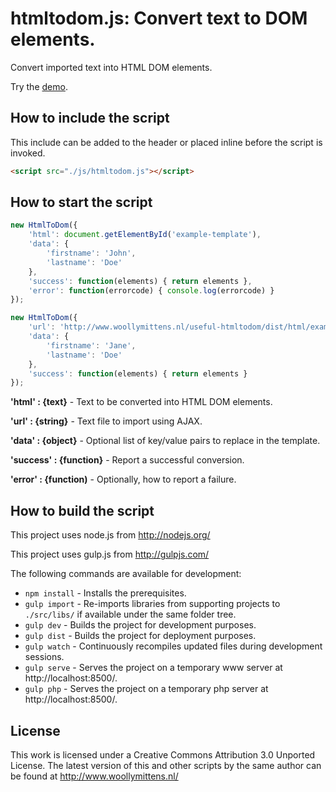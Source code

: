 # htmltodom.js: Convert text to DOM elements.

Convert imported text into HTML DOM elements.

Try the <a href="http://www.woollymittens.nl/default.php?url=useful-htmltodom">demo</a>.

## How to include the script

This include can be added to the header or placed inline before the script is invoked.

```html
<script src="./js/htmltodom.js"></script>
```

## How to start the script

```javascript
new HtmlToDom({
	'html': document.getElementById('example-template'),
	'data': {
		'firstname': 'John',
		'lastname': 'Doe'
	},
	'success': function(elements) { return elements },
	'error': function(errorcode) { console.log(errorcode) }
});

new HtmlToDom({
	'url': 'http://www.woollymittens.nl/useful-htmltodom/dist/html/example-template.html',
	'data': {
		'firstname': 'Jane',
		'lastname': 'Doe'
	},
	'success': function(elements) { return elements }
});
```

**'html' : {text}** - Text to be converted into HTML DOM elements.

**'url' : {string}** - Text file to import using AJAX.

**'data' : {object}** - Optional list of key/value pairs to replace in the template.

**'success' : {function}** - Report a successful conversion.

**'error' : {function)** - Optionally, how to report a failure.

## How to build the script

This project uses node.js from http://nodejs.org/

This project uses gulp.js from http://gulpjs.com/

The following commands are available for development:
+ `npm install` - Installs the prerequisites.
+ `gulp import` - Re-imports libraries from supporting projects to `./src/libs/` if available under the same folder tree.
+ `gulp dev` - Builds the project for development purposes.
+ `gulp dist` - Builds the project for deployment purposes.
+ `gulp watch` - Continuously recompiles updated files during development sessions.
+ `gulp serve` - Serves the project on a temporary www server at http://localhost:8500/.
+ `gulp php` - Serves the project on a temporary php server at http://localhost:8500/.

## License

This work is licensed under a Creative Commons Attribution 3.0 Unported License. The latest version of this and other scripts by the same author can be found at http://www.woollymittens.nl/
